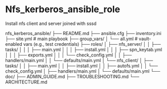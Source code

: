 # Nfs_kerberos_ansible_role
Install nfs client and server joined with sssd

nfs_kerberos_ansible/
├── README.md
├── ansible.cfg
├── inventory.ini
├── site.yml                  # main playbook
├── group_vars/
│   └── all.yml               # vault-enabled vars (e.g., test credentials)
├── roles/
│   ├── nfs_server/
│   │   ├── tasks/
│   │   │   ├── main.yml
│   │   │   ├── install.yml
│   │   │   ├── spn_keytab.yml
│   │   │   ├── exports.yml
│   │   │   └── check_config.yml
│   │   ├── handlers/main.yml
│   │   └── defaults/main.yml
│   └── nfs_client/
│       ├── tasks/
│       │   ├── main.yml
│       │   ├── install.yml
│       │   ├── autofs.yml
│       │   └── check_config.yml
│       ├── handlers/main.yml
│       └── defaults/main.yml
└── doc/
    ├── ADMIN_GUIDE.md
    ├── TROUBLESHOOTING.md
    └── ARCHITECTURE.md

